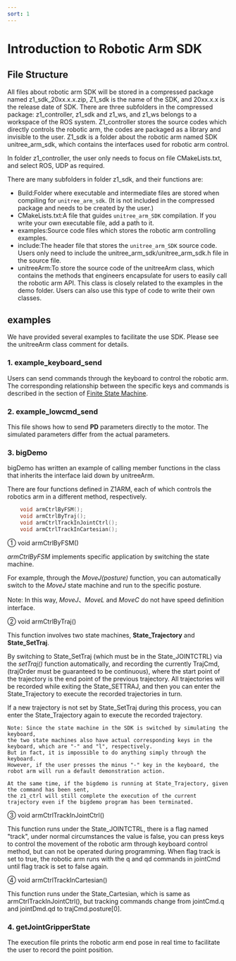 ```yaml
---
sort: 1
---
```


# Introduction to Robotic Arm SDK

## File Structure

All files about robotic arm SDK will be stored in a compressed package named z1_sdk_20xx.x.x.zip, Z1_sdk is the name of the SDK, and 20xx.x.x is the release date of SDK. There are three subfolders in the compressed package: z1_controller, z1_sdk and z1_ws, and z1_ws belongs to a workspace of the ROS system. Z1_controller stores the source codes which directly controls the robotic arm, the codes are packaged as a library and invisible to the user. Z1_sdk is a folder about the robotic arm named SDK unitree_arm_sdk, which contains the interfaces used for robotic arm control.

In folder z1_controller, the user only needs to focus on file CMakeLists.txt, and select ROS, UDP as required.

There are many subfolders in folder z1_sdk, and their functions are:

+ Build:Folder where executable and intermediate files are stored when compiling for `unitree_arm_sdk`. (It is not included in the compressed package and needs to be created by the user.)
+ CMakeLists.txt:A file that guides `unitree_arm_SDK` compilation. If you write your own executable file, add a path to it.
+ examples:Source code files which stores the robotic arm controlling examples.
+ include:The header file that stores the `unitree_arm_SDK` source code. Users only need to include the unitree_arm_sdk/unitree_arm_sdk.h file in the source file.
+ unitreeArm:To store the source code of the unitreeArm class, which contains the methods that engineers encapsulate for users to easily call the robotic arm API. This class is closely related to the examples in the demo folder. Users can also use this type of code to write their own classes.

## examples

We have provided several examples to facilitate the use SDK. Please see the unitreeArm class comment for details.

### 1. example_keyboard_send

Users can send commands through the keyboard to control the robotic arm. The corresponding relationship between the specific keys and commands is described in the section of [Finite State Machine](FSM.md).

### 2. example_lowcmd_send

This file shows how to send **PD** parameters directly to the motor. The simulated parameters differ from the actual parameters.

### 3. bigDemo

bigDemo has written an example of calling member functions in the class that inherits the interface laid down by unitreeArm.

There are four functions defined in Z1ARM, each of which controls the robotics arm in a different method, respectively.

```cpp
    void armCtrlByFSM();
    void armCtrlByTraj();
    void armCtrlTrackInJointCtrl();
    void armCtrlTrackInCartesian();
```

① void armCtrlByFSM()

*armCtrlByFSM* implements specific application  by switching the state machine.

For example, through the *MoveJ(posture)* function, you can automatically switch to the *MoveJ* state machine and run to the specific posture.

Note: In this way, *MoveJ*、*MoveL* and *MoveC* do not have speed definition interface.

② void armCtrlByTraj()

This function involves two state machines, **State_Trajectory** and **State_SetTraj**.

By switching to State_SetTraj (which must be in the State_JOINTCTRL) via the *setTraj()* function automatically, and recording the currently TrajCmd,
(trajOrder must be guaranteed to be continuous), where the start point of the trajectory is the end point of the previous trajectory.
All trajectories will be recorded while exiting the State_SETTRAJ, and then you can enter the State_Trajectory to execute the recorded trajectories in turn.

If a new trajectory is not set by State_SetTraj during this process, you can enter the State_Trajectory again to execute the recorded trajectory.

```text
Note: Since the state machine in the SDK is switched by simulating the keyboard, 
the two state machines also have actual corresponding keys in the keyboard, which are "-" and "l", respectively.
But in fact, it is impossible to do anything simply through the keyboard. 
However, if the user presses the minus "-" key in the keyboard, the robot arm will run a default demonstration action.

At the same time, if the bigdemo is running at State_Trajectory, given the command has been sent, 
the z1_ctrl will still complete the execution of the current trajectory even if the bigdemo program has been terminated.
```

③ void armCtrlTrackInJointCtrl()

This function runs under the State_JOINTCTRL, there is a flag named "track", under normal circumstances the value is false, you can press keys to control the movement of the robotic arm through keyboard control method, but can not be operated during programming.  When flag track is set to true, the robotic arm runs with the q and qd commands in jointCmd until flag track is set to false again.

④ void armCtrlTrackInCartesian()

This function runs under the State_Cartesian, which is same as armCtrlTrackInJointCtrl(), but tracking commands change from jointCmd.q and jointDmd.qd to trajCmd.posture[0].

### 4. getJointGripperState

The execution file prints the robotic arm end pose in real time to facilitate the user to record the point position.
